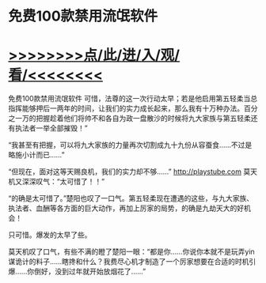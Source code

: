 # 免费100款禁用流氓软件

# <a href="https://https://github.com/kiuhd/dfrw/issues/1">>>>>>>>>点/此/进/入/观/看/<<<<<<<<</a>

免费100款禁用流氓软件
可惜，法尊的这一次行动太早；若是他启用第五轻柔当总指挥能够押后一两年的时间，让我们的实力成长起来，那么我有十万种办法。百分之一万的把握趁着他们将帅不和各自为政一盘散沙的时候将九大家族与第五轻柔还有执法者一举全部摧毁！”

“我甚至有把握，可以将九大家族的力量再次切割成九十九份从容蚕食……不过是略施小计而已……”

“但现在，面对这等天赐良机，我们的实力却不够……”
http://playstube.com
莫天机又深深叹气：“太可惜了！！”

“的确是太可惜了。”楚阳也叹了一口气。第五轻柔现在遭遇的这些，与九大家族、执法者、血酬等各方面的巨大动作，再加上厉家的局势，的确是九劫天大的好机会！

只可惜。爆发的太早了些。

莫天机叹了口气，有些不满的瞪了楚阳一眼：“都是你……你说你本就不是玩弄yin谋诡计的料子……瞎搀和什么？我费尽心机才制造了一个厉家想要在合适的时机引爆……你倒好，没到过年就开始放烟花了……”
